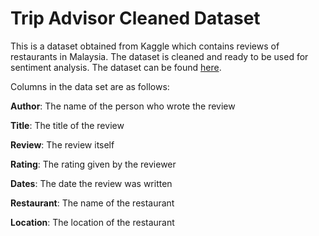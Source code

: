 # Trip Advisor Cleaned Dataset 
This is a dataset obtained from Kaggle which contains reviews of restaurants in Malaysia. The dataset is cleaned and ready to be used for sentiment analysis.
The dataset can be found [here](https://www.kaggle.com/datasets/choonkhonng/malaysia-restaurant-review-datasets).

Columns in the data set are as follows:

**Author**: The name of the person who wrote the review

**Title**: The title of the review

**Review**: The review itself

**Rating**: The rating given by the reviewer

**Dates**: The date the review was written

**Restaurant**: The name of the restaurant

**Location**: The location of the restaurant

